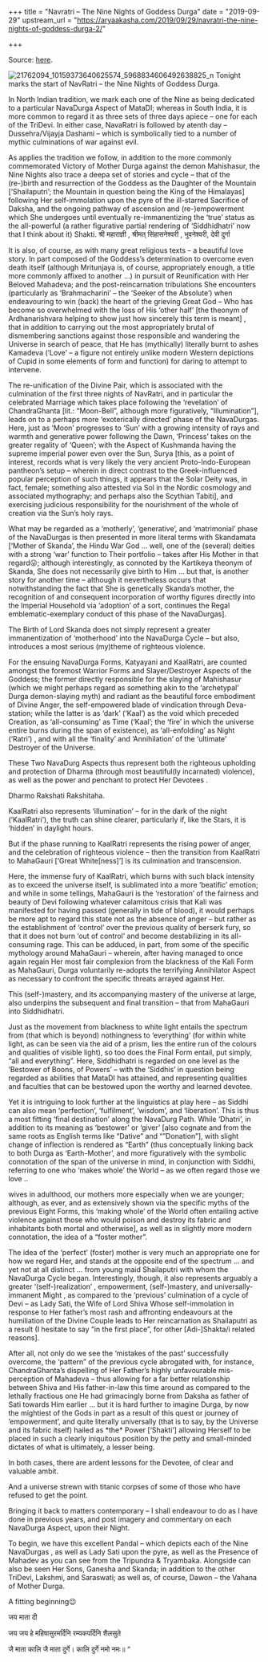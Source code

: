 +++
title = "Navratri – The Nine Nights of Goddess Durga"
date = "2019-09-29"
upstream_url = "https://aryaakasha.com/2019/09/29/navratri-the-nine-nights-of-goddess-durga-2/"

+++

Source: [here](https://aryaakasha.com/2019/09/29/navratri-the-nine-nights-of-goddess-durga-2/).

![21762094_10159373640625574_5968834606492638825_n](https://aryaakasha.files.wordpress.com/2019/09/21762094_10159373640625574_5968834606492638825_n.jpg?w=676) Tonight marks the start of NavRatri – the Nine Nights of Goddess Durga.

In North Indian tradition, we mark each one of the Nine as being dedicated to a particular NavaDurga Aspect of MataDI; whereas in South India, it is more common to regard it as three sets of three days apiece – one for each of the TriDevi. In either case, NavaRatri is followed by atenth day – Dussehra/Vijayja Dashami – which is symbolically tied to a number of mythic culminations of war against evil.

As applies the tradition we follow, in addition to the more commonly commemorated Victory of Mother Durga against the demon Mahishasur, the Nine Nights also trace a deepa set of stories and cycle – that of the (re-)birth and resurrection of the Goddess as the Daughter of the Mountain \[‘Shailaputri’; the Mountain in question being the King of the Himalayas\] following Her self-immolation upon the pyre of the ill-starred Sacrifice of Daksha, and the ongoing pathway of ascension and (re-)empowerment which She undergoes until eventually re-immanentizing the ‘true’ status as the all-powerful (a rather figurative partial rendering of ‘Siddhidhatri’ now that I think about it) Shakti. श्री महाराज्ञी , श्रीमत् सिंहासनेश्वरी , भुवनेश्वरी, देवी दुर्गा

It is also, of course, as with many great religious texts – a beautiful love story. In part composed of the Goddess’s determination to overcome even death itself (although Mritunjaya is, of course, appropriately enough, a title more commonly affixed to another …) in pursuit of Reunification with Her Beloved Mahadeva; and the post-reincarnation tribulations She encounters (particularly as ‘Brahmacharini’ – the ‘Seeker of the Absolute’) when endeavouring to win (back) the heart of the grieving Great God – Who has become so overwhelmed with the loss of His ‘other half’ \[the theonym of Ardhanarishvara helping to show just how sincerely this term is meant\] , that in addition to carrying out the most appropriately brutal of dismembering sanctions against those responsible and wandering the Universe in search of peace, that He has (mythically) literally burnt to ashes Kamadeva (‘Love’ – a figure not entirely unlike modern Western depictions of Cupid in some elements of form and function) for daring to attempt to intervene.

The re-unification of the Divine Pair, which is associated with the culmination of the first three nights of NavRatri, and in particular the celebrated Marriage which takes place following the ‘revelation’ of ChandraGhanta \[lit.: “Moon-Bell”, although more figuratively, “Illumination”\], leads on to a perhaps more ‘exoterically directed’ phase of the NavaDurgas. Here, just as ‘Moon’ progresses to ‘Sun’ with a growing intensity of rays and warmth and generative power following the Dawn, ‘Princess’ takes on the greater regality of ‘Queen’; with the Aspect of Kushmanda having the supreme imperial power even over the Sun, Surya \[this, as a point of interest, records what is very likely the very ancient Proto-Indo-European pantheon’s setup – wherein in direct contrast to the Greek-influenced popular perception of such things, it appears that the Solar Deity was, in fact, female; something also attested via Sol in the Nordic cosmology and associated mythography; and perhaps also the Scythian Tabiti\], and exercising judicious responsibility for the nourishment of the whole of creation via the Sun’s holy rays.

What may be regarded as a ‘motherly’, ‘generative’, and ‘matrimonial’ phase of the NavaDurgas is then presented in more literal terms with Skandamata \[‘Mother of Skanda’, the Hindu War God … well, one of the (several) deities with a strong ‘war’ function to Their portfolio – takes after His Mother in that regard😛; although interestingly, as connoted by the Kartikeya theonym of Skanda, She does not necessarily give birth to Him … but that, is another story for another time – although it nevertheless occurs that notwithstanding the fact that She is genetically Skanda’s mother, the recognition of and consequent incorporation of worthy figures directly into the Imperial Household via ‘adoption’ of a sort, continues the Regal emblematic-exemplary conduct of this phase of the NavaDurgas\].

The Birth of Lord Skanda does not simply represent a greater immanentization of ‘motherhood’ into the NavaDurga Cycle – but also, introduces a most serious (my)theme of righteous violence.

For the ensuing NavaDurga Forms, Katyayani and KaalRatri, are counted amongst the foremost Warrior Forms and Slayer/Destroyer Aspects of the Goddess; the former directly responsible for the slaying of Mahishasur (which we might perhaps regard as something akin to the ‘archetypal’ Durga demon-slaying myth) and radiant as the beautiful force embodiment of Divine Anger, the self-empowered blade of vindication through Deva-station; while the latter is as ‘dark’ (‘Kaal’) as the void which preceded Creation, as ‘all-consuming’ as Time (‘Kaal’; the ‘fire’ in which the universe entire burns during the span of existence), as ‘all-enfolding’ as Night (‘Ratri’) , and with all the ‘finality’ and ‘Annihilation’ of the ‘ultimate’ Destroyer of the Universe.

These Two NavaDurg Aspects thus represent both the righteous upholding and protection of Dharma (through most beautiful(ly incarnated) violence), as well as the power and penchant to protect Her Devotees .

Dharmo Rakshati Rakshitaha.

KaalRatri also represents ‘illumination’ – for in the dark of the night (‘KaalRatri’), the truth can shine clearer, particularly if, like the Stars, it is ‘hidden’ in daylight hours.

But if the phase running to KaalRatri represents the rising power of anger, and the celebration of righteous violence – then the transition from KaalRatri to MahaGauri \[‘Great White\[ness\]’\] is its culmination and transcension.

Here, the immense fury of KaalRatri, which burns with such black intensity as to exceed the universe itself, is sublimated into a more ‘beatific’ emotion; and while in some tellings, MahaGauri is the ‘restoration’ of the fairness and beauty of Devi following whatever calamitous crisis that Kali was manifested for having passed (generally in tide of blood), it would perhaps be more apt to regard this state not as the absence of anger – but rather as the establishment of ‘control’ over the previous quality of berserk fury, so that it does not burn ‘out of control’ and become destabilizing in its all-consuming rage. This can be adduced, in part, from some of the specific mythology around MahaGauri – wherein, after having managed to once again regain Her most fair complexion from the blackness of the Kali Form as MahaGauri, Durga voluntarily re-adopts the terrifying Annihilator Aspect as necessary to confront the specific threats arrayed against Her.

This (self-)mastery, and its accompanying mastery of the universe at large, also underpins the subsequent and final transition – that from MahaGauri into Siddhidhatri.

Just as the movement from blackness to white light entails the spectrum from (that which is beyond) nothingness to ‘everything’ (for within white light, as can be seen via the aid of a prism, lies the entire run of the colours and qualities of visible light), so too does the Final Form entail, put simply, “all and everything”. Here, Siddhidhatri is regarded on one level as the ‘Bestower of Boons, of Powers’ – with the ‘Siddhis’ in question being regarded as abilities that MataDI has attained, and representing qualities and faculties that can be bestowed upon the worthy and learned devotee.

Yet it is intriguing to look further at the linguistics at play here – as Siddhi can also mean ‘perfection’, ‘fulfilment’, ‘wisdom’, and ‘liberation’. This is thus a most fitting ‘final destination’ along the NavaDurg Path. While ‘Dhatri’, in addition to its meaning as ‘bestower’ or ‘giver’ \[also cognate and from the same roots as English terms like “Dative” and “”Donation”\], with slight change of inflection is rendered as “Earth” (thus conceptually linking back to both Durga as ‘Earth-Mother’, and more figuratively with the symbolic connotation of the span of the universe in mind, in conjunction with Siddhi, referring to one who ‘makes whole’ the World – as we often regard those we love ..

wives in adulthood, our mothers more especially when we are younger; although, as ever, and as extensively shown via the specific myths of the previous Eight Forms, this ‘making whole’ of the World often entailing active violence against those who would poison and destroy its fabric and inhabitants both mortal and otherwise\], as well as in slightly more modern connotation, the idea of a “foster mother”.

The idea of the ‘perfect’ (foster) mother is very much an appropriate one for how we regard Her, and stands at the opposite end of the spectrum … and yet not at all distinct … from young maid Shailaputri with whom the NavaDurga Cycle began. Interestingly, though, it also represents arguably a greater ‘(self-)realization’ , empowerment, (self-)mastery, and universally-immanent Might , as compared to the ‘previous’ culmination of a cycle of Devi – as Lady Sati, the Wife of Lord Shiva Whose self-immolation in response to Her father’s most rash and affronting endeavours at the humiliation of the Divine Couple leads to Her reincarnation as Shailaputri as a result (I hesitate to say “in the first place”, for other \[Adi-\]Shakta/i related reasons\].

After all, not only do we see the ‘mistakes of the past’ successfully overcome, the ‘pattern” of the previous cycle abrogated with, for instance, ChandraGhanta’s dispelling of Her Father’s highly unfavourable mis-perception of Mahadeva – thus allowing for a far better relationship between Shiva and His father-in-law this time around as compared to the lethally fractious one He had grimacingly borne from Daksha as father of Sati towards Him earlier … but it is hard further to imagine Durga, by now the mightiest of the Gods in part as a result of this quest or journey of ’empowerment’, and quite literally universally (that is to say, by the Universe and its fabric itself) hailed as \*the\* Power \[‘Shakti’\] allowing Herself to be placed in such a clearly iniquitous position by the petty and small-minded dictates of what is ultimately, a lesser being.

In both cases, there are ardent lessons for the Devotee, of clear and valuable ambit.

And a universe strewn with titanic corpses of some of those who have refused to get the point.

Bringing it back to matters contemporary – I shall endeavour to do as I have done in previous years, and post imagery and commentary on each NavaDurga Aspect, upon their Night.

To begin, we have this excellent Pandal – which depicts each of the Nine NavaDurgas , as well as Lady Sati upon the pyre, as well as the Presence of Mahadev as you can see from the Tripundra & Tryambaka. Alongside can also be seen Her Sons, Ganesha and Skanda; in addition to the other TriDevi, Lakshmi, and Saraswati; as well as, of course, Dawon – the Vahana of Mother Durga.

A fitting beginning😉

जय माता दी

जय जय हे महिषासुरमर्दिनि रम्यकपर्दिनि शैलसुते

जै माता कालि जै माता दुर्गे। कालि दुर्गे नमो नमः॥ “